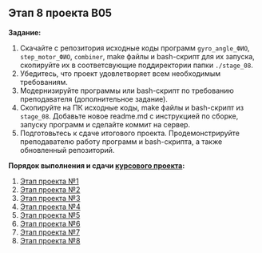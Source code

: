 ## Этап 8 проекта В05

__Задание:__  
1. Скачайте с репозитория исходные коды программ `gyro_angle_ФИО`, `step_motor_ФИО`, `combiner`, make файлы и bash-скрипт для их запуска, скопируйте их в соответсвующие поддиректории папки `./stage_08`.
2. Убедитесь, что проект удовлетворяет всем необходимым требованиям.
3. Модернизируйте программы или bash-скрипт по требованию преподавателя (дополнительное задание).
4. Скопируйте на ПК исходные коды, make файлы и bash-скрипт из `stage_08`. Добавьте новое readme.md с инструкцией по сборке, запуску программ и сделайте коммит на сервер.
5. Подготовьтесь к сдаче итогового проекта. Продемонстрируйте преподавателю работу программ и bash-скрипта, а также обновленный репозиторий. 

__Порядок выполнения и сдачи [курсового проекта](var_05_task.md):__
1. [Этап проекта №1](var_05_stage_01.md)
2. [Этап проекта №2](var_05_stage_02.md)
3. [Этап проекта №3](var_05_stage_03.md)
4. [Этап проекта №4](var_05_stage_04.md)
5. [Этап проекта №5](var_05_stage_05.md)
6. [Этап проекта №6](var_05_stage_06.md)
7. [Этап проекта №7](var_05_stage_07.md)
8. [Этап проекта №8](var_05_stage_08.md)
